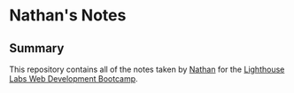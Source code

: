 # Nathan's Notes

## Summary 

This repository contains all of the notes taken by [Nathan](https://github.com/nathantmckenzie/) for the [Lighthouse Labs Web Development Bootcamp](https://www.lighthouselabs.ca/).